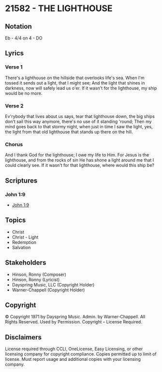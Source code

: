 # 21582 - THE LIGHTHOUSE

## Notation

Eb - 4/4 on 4 - DO

## Lyrics

### Verse 1

There's a lighthouse on the hillside that overlooks life's sea. When I'm tossed it sends out a light, that I might see; And the light that shines in darkness, now will safely lead us o'er. If it wasn't for the lighthouse, my ship would be no more. 

### Verse 2

Ev'rybody that lives about us says, tear that lighthouse down, the big ships don't sail this way anymore, there's no use of it standing 'round; Then my mind goes back to that stormy night, when just in time I saw the light, yes, the light from that old lighthouse that stands up there on the hill.

### Chorus

And I thank God for the lighthouse; I owe my life to Him. For Jesus is the lighthouse, and from the rocks of sin He has shone a light around me that I could clearly see. If it wasn't for that lighthouse, where would this ship be?


## Scriptures

### John 1:9

- [John 1:9](https://www.biblegateway.com/passage/?search=John%201%3A9)


## Topics

- Christ
- Christ - Light
- Redemption
- Salvation

## Stakeholders

- Hinson, Ronny  (Composer)
- Hinson, Ronny  (Lyricist)
- Dayspring Music, LLC (Copyright Holder)
- Warner-Chappell (Copyright Holder)

## Copyright

© Copyright 1971 by Dayspring Music. Admin. by Warner-Chappell. All Rights Reserved. Used by Permission.
Copyright – License Required.

## Disclaimers

License required through CCLI, OneLicense, Easy Licensing, or other licensing company for copyright compliance.
Copies permitted up to limit of license. 
Must report usage and additional copies with your licensing company.

